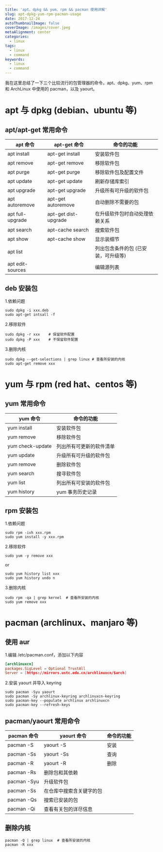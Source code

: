 ```yaml
---
title: 'apt、dpkg && yum、rpm && pacman 使用详解'
slug: apt-dpkg-yum-rpm-pacman-usage
date: 2017-12-24
autoThumbnailImage: false
coverImage: /images/cover.jpeg
metaAlignment: center
categories:
  - linux
tags:
  - linux
  - command
keywords:
  - linux
  - command
---
```


我在这里总结了一下三个比较流行的包管理器的命令，apt、dpkg、yum、rpm 和 ArchLinux 中使用的 pacman，以及 yaourt。

<!--more-->

# apt 与 dpkg (debian、ubuntu 等)

## apt/apt-get 常用命令

| apt 命令         | apt-get 命令         | 命令的功能                          |
| ---------------- | -------------------- | ----------------------------------- |
| apt install      | apt-get install      | 安装软件包                          |
| apt remove       | apt-get remove       | 移除软件包                          |
| apt purge        | apt-get purge        | 移除软件包及配置文件                |
| apt update       | apt-get update       | 刷新存储库索引                      |
| apt upgrade      | apt-get upgrade      | 升级所有可升级的软件包              |
| apt autoremove   | apt-get autoremove   | 自动删除不需要的包                  |
| apt full-upgrade | apt-get dist-upgrade | 在升级软件包时自动处理依赖关系      |
| apt search       | apt-cache search     | 搜索软件包                          |
| apt show         | apt-cache show       | 显示装细节                          |
| apt list         |                      | 列出包含条件的包 (已安装，可升级等) |
| apt edit-sources |                      | 编辑源列表                          |

## deb 安装包

1.依赖问题

```shell
sudo dpkg -i xxx.deb
sudo apt-get intsall -f
```

2.移除软件

```shell
sudo dpkg -r xxx    # 保留软件配置
sudo dpkg -P xxx    # 不保留软件配置
```

3.删除内核

```shell
sudo dpkg --get-selections | grep linux # 查看所安装的内核
sudo apt-get remove xxx
```

# yum 与 rpm (red hat、centos 等)

## yum 常用命令

| yum 命令         | 命令的功能               |
| ---------------- | ------------------------ |
| yum install      | 安装软件包               |
| yum remove       | 移除软件包               |
| yum check-update | 列出所有可更新的软件清单 |
| yum update       | 升级所有可升级的软件包   |
| yum remove       | 删除软件包               |
| yum search       | 搜寻软件包               |
| yum list         | 列出所有可安装的软件包   |
| yum history      | yum 事务历史记录         |

## rpm 安装包

1.依赖问题

```shell
sudo rpm -ivh xxx.rpm
sudo yum install -y xxx.rpm
```

2.移除软件

```shell
sudo yum -y remove xxx
```

or

```shell
sudo yum history list xxx
sudo yum history undo n
```

3.删除内核

```shell
sudo rpm -qa | grep kernel  # 查看所安装的内核
sudo yum remove xxx
```

# pacman (archlinux、manjaro 等)

## 使用 aur

1.编辑 /etc/pacman.conf，添加以下内容

```conf
[archlinuxcn]
packages.SigLevel = Optional TrustAll
Server = [https://mirrors.ustc.edu.cn/archlinuxcn/$arch]
```

2.安装 yaourt 并导入 keyring

```shell
sudo pacman -Syu yaourt
sudo pacman -Sy archlinux-keyring archlinuxcn-keyring
sudo pacman-key --populate archlinux archlinuxcn
sudo pacman-key --refresh-keys
```

## pacman/yaourt 常用命令

| pacman 命令 | yaourt 命令              | 命令的功能 |
| ----------- | ------------------------ | ---------- |
| pacman -S   | yaourt -S                | 安装       |
| pacman -Ss  | yaourt -Ss               | 查询       |
| pacman -R   | yaourt -R                | 删除       |
| pacman -Rs  | 删除包和其依赖           |
| pacman -Syu | 升级软件包               |
| pacman -Ss  | 在仓库中搜索含关键字的包 |
| pacman -Qs  | 搜索已安装的包           |
| pacman -Qi  | 查看有关包的详尽信息     |

## 删除内核

```shell
pacman -Q | grep linux  # 查看所安装的内核
pacman -R xxx
```
